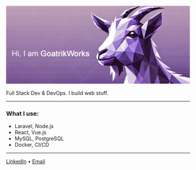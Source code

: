 ![Profile Image](https://raw.githubusercontent.com/Goatrik/Goatrik/main/github_profileru.png)

Full Stack Dev & DevOps. I build web stuff.

---

### What I use:
- Laravel, Node.js
- React, Vue.js
- MySQL, PostgreSQL
- Docker, CI/CD

---

[LinkedIn](https://www.linkedin.com/in/erik-elb/) • [Email](mailto:dev@goatrikworks.com)
